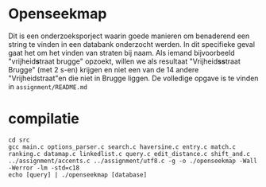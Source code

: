 # Openseekmap
Dit is een onderzoeksporject waarin goede manieren om benaderend een
string te vinden in een databank onderzocht werden. In dit specifieke geval gaat het om
het vinden van straten bij naam. Als iemand bijvoorbeeld
"vrijheid**s**traat brugge" opzoekt, willen we als resultaat
"Vrijheid**ss**traat Brugge" (met 2 s-en) krijgen en niet een van de 14
andere "Vrijheidstraat"en die niet in Brugge liggen. De volledige opgave is
te vinden in `assignment/README.md`

# compilatie
```
cd src
gcc main.c options_parser.c search.c haversine.c entry.c match.c ranking.c datamap.c linkedlist.c query.c edit_distance.c shift_and.c ../assignment/accents.c ../assignment/utf8.c -g -o ./openseekmap -Wall -Werror -lm -std=c18
echo [query] | ./openseekmap [database]
```
